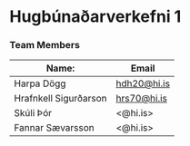 # Hugbúnaðarverkefni 1

### Team Members
| Name:  | Email  |
|---|---|
| Harpa Dögg   | <hdh20@hi.is> |
| Hrafnkell Sigurðarson   | <hrs70@hi.is> |
| Skúli Þór  | <@hi.is> |
| Fannar Sævarsson | <@hi.is> |

